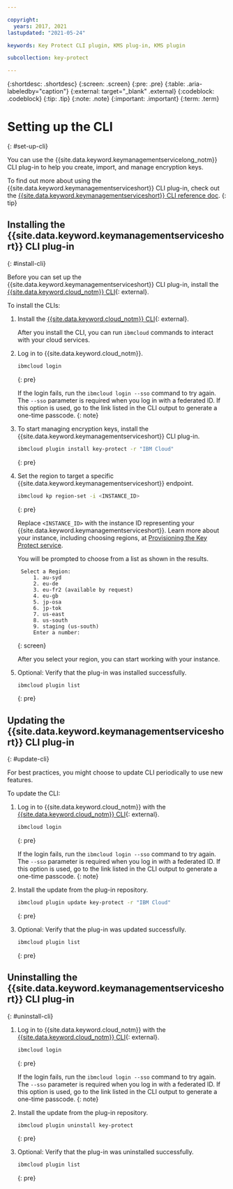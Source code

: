 ```yaml
---

copyright:
  years: 2017, 2021
lastupdated: "2021-05-24"

keywords: Key Protect CLI plugin, KMS plug-in, KMS plugin

subcollection: key-protect

---
```


{:shortdesc: .shortdesc}
{:screen: .screen}
{:pre: .pre}
{:table: .aria-labeledby="caption"}
{:external: target="_blank" .external}
{:codeblock: .codeblock}
{:tip: .tip}
{:note: .note}
{:important: .important}
{:term: .term}

# Setting up the CLI
{: #set-up-cli}

You can use the {{site.data.keyword.keymanagementservicelong_notm}} CLI plug-in
to help you create, import, and manage encryption keys.

To find out more about using the {{site.data.keyword.keymanagementserviceshort}}
CLI plug-in, check out the
[{{site.data.keyword.keymanagementserviceshort}} CLI reference doc](/docs/key-protect?topic=key-protect-cli-plugin-key-protect-cli-reference).
{: tip}

## Installing the {{site.data.keyword.keymanagementserviceshort}} CLI plug-in
{: #install-cli}

Before you can set up the {{site.data.keyword.keymanagementserviceshort}} CLI
plug-in, install the
[{{site.data.keyword.cloud_notm}} CLI](/docs/cli?topic=cli-getting-started){: external}.

To install the CLIs:

1. Install the
[{{site.data.keyword.cloud_notm}} CLI](/docs/cli?topic=cli-getting-started){: external}.

   After you install the CLI, you can run `ibmcloud` commands to interact with your cloud services.

1. Log in to {{site.data.keyword.cloud_notm}}.

   ```sh
   ibmcloud login
   ```
   {: pre}

   If the login fails, run the `ibmcloud login --sso` command to try again. The
   `--sso` parameter is required when you log in with a federated ID. If this
   option is used, go to the link listed in the CLI output to generate a
   one-time passcode.
   {: note}

1. To start managing encryption keys, install the {{site.data.keyword.keymanagementserviceshort}} CLI plug-in.

   ```sh
   ibmcloud plugin install key-protect -r "IBM Cloud"
   ```
   {: pre}

1. Set the region to target a specific {{site.data.keyword.keymanagementserviceshort}} endpoint.

   ```sh
   ibmcloud kp region-set -i <INSTANCE_ID>
   ```
   {: pre}

   Replace `<INSTANCE_ID>` with the instance ID representing your {{site.data.keyword.keymanagementserviceshort}}. Learn more about your instance, including choosing regions, at [Provisioning the Key Protect service](/docs/key-protect?topic=key-protect-provision).

   You will be prompted to choose from a list as shown in the results.

   ```
    Select a Region:
		1. au-syd
		2. eu-de
		3. eu-fr2 (available by request)
		4. eu-gb
		5. jp-osa
		6. jp-tok
		7. us-east
		8. us-south
		9. staging (us-south)
		Enter a number:
   ```
   {: screen}

   After you select your region, you can start working with your instance.

1. Optional: Verify that the plug-in was installed successfully.

   ```sh
   ibmcloud plugin list
   ```
   {: pre}

## Updating the {{site.data.keyword.keymanagementserviceshort}} CLI plug-in
{: #update-cli}

For best practices, you might choose to update CLI periodically to use new features.

To update the CLI:

1. Log in to {{site.data.keyword.cloud_notm}} with the
[{{site.data.keyword.cloud_notm}} CLI](/docs/cli?topic=cli-getting-started){: external}.

    ```sh
    ibmcloud login
    ```
    {: pre}

    If the login fails, run the `ibmcloud login --sso` command to try again. The
    `--sso` parameter is required when you log in with a federated ID. If this
    option is used, go to the link listed in the CLI output to generate a
    one-time passcode.
    {: note}

2. Install the update from the plug-in repository.

    ```sh
    ibmcloud plugin update key-protect -r "IBM Cloud"
    ```
    {: pre}

3. Optional: Verify that the plug-in was updated successfully.

    ```sh
    ibmcloud plugin list
    ```
    {: pre}

## Uninstalling the {{site.data.keyword.keymanagementserviceshort}} CLI plug-in
{: #uninstall-cli}

1. Log in to {{site.data.keyword.cloud_notm}} with the
[{{site.data.keyword.cloud_notm}} CLI](/docs/cli?topic=cli-getting-started){: external}.

    ```sh
    ibmcloud login
    ```
    {: pre}

    If the login fails, run the `ibmcloud login --sso` command to try again. The
    `--sso` parameter is required when you log in with a federated ID. If this
    option is used, go to the link listed in the CLI output to generate a
    one-time passcode.
    {: note}

2. Install the update from the plug-in repository.

    ```sh
    ibmcloud plugin uninstall key-protect
    ```
    {: pre}

3. Optional: Verify that the plug-in was uninstalled successfully.

    ```sh
    ibmcloud plugin list
    ```
    {: pre}
